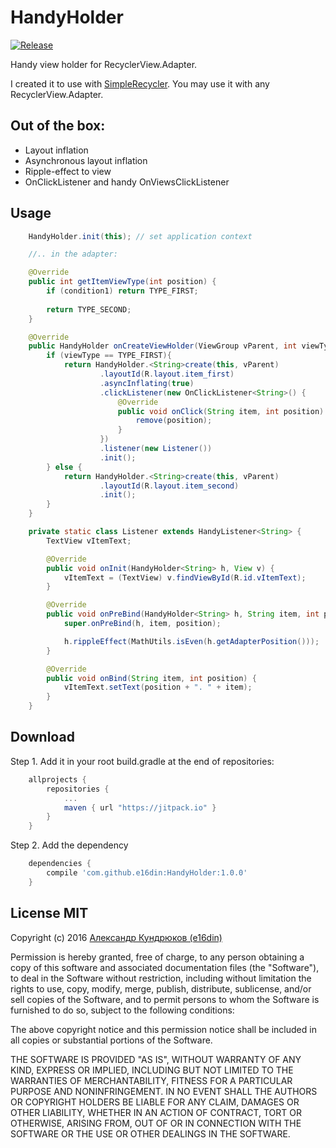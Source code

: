 # HandyHolder
[![Release](https://jitpack.io/v/e16din/HandyHolder.svg)](https://jitpack.io/#e16din/HandyHolder)

Handy view holder for RecyclerView.Adapter.

I created it to use with [SimpleRecycler](https://github.com/e16din/SimpleRecycler). 
You may use it with any RecyclerView.Adapter.

## Out of the box:
* Layout inflation
* Asynchronous layout inflation
* Ripple-effect to view
* OnClickListener and handy OnViewsClickListener


## Usage
```java
	HandyHolder.init(this); // set application context

	//.. in the adapter:

    @Override
    public int getItemViewType(int position) {
        if (condition1) return TYPE_FIRST;
        
        return TYPE_SECOND;
    }

    @Override
    public HandyHolder onCreateViewHolder(ViewGroup vParent, int viewType) {
    	if (viewType == TYPE_FIRST){
        	return HandyHolder.<String>create(this, vParent)
                	.layoutId(R.layout.item_first)
                	.asyncInflating(true)
                	.clickListener(new OnClickListener<String>() {
                    	@Override
                    	public void onClick(String item, int position) {
                        	remove(position);
                    	}
                	})
                	.listener(new Listener())
                	.init();
        } else {
			return HandyHolder.<String>create(this, vParent)
                	.layoutId(R.layout.item_second)
                	.init();
        }
    }

    private static class Listener extends HandyListener<String> {
        TextView vItemText;

        @Override
        public void onInit(HandyHolder<String> h, View v) {
            vItemText = (TextView) v.findViewById(R.id.vItemText);
        }

        @Override
        public void onPreBind(HandyHolder<String> h, String item, int position) {
            super.onPreBind(h, item, position);

            h.rippleEffect(MathUtils.isEven(h.getAdapterPosition()));
        }

        @Override
        public void onBind(String item, int position) {
            vItemText.setText(position + ". " + item);
        }
    }
```

## Download
Step 1. Add it in your root build.gradle at the end of repositories:
```groovy
    allprojects {
        repositories {
            ...
            maven { url "https://jitpack.io" }
        }
    }
```
Step 2. Add the dependency
```groovy
    dependencies {
        compile 'com.github.e16din:HandyHolder:1.0.0'
    }
```

## License MIT
Copyright (c) 2016 [Александр Кундрюков (e16din)](http://goo.gl/pzjc8x)

Permission is hereby granted, free of charge, to any person obtaining a copy
of this software and associated documentation files (the "Software"), to deal
in the Software without restriction, including without limitation the rights
to use, copy, modify, merge, publish, distribute, sublicense, and/or sell
copies of the Software, and to permit persons to whom the Software is
furnished to do so, subject to the following conditions:

The above copyright notice and this permission notice shall be included in all
copies or substantial portions of the Software.

THE SOFTWARE IS PROVIDED "AS IS", WITHOUT WARRANTY OF ANY KIND, EXPRESS OR
IMPLIED, INCLUDING BUT NOT LIMITED TO THE WARRANTIES OF MERCHANTABILITY,
FITNESS FOR A PARTICULAR PURPOSE AND NONINFRINGEMENT. IN NO EVENT SHALL THE
AUTHORS OR COPYRIGHT HOLDERS BE LIABLE FOR ANY CLAIM, DAMAGES OR OTHER
LIABILITY, WHETHER IN AN ACTION OF CONTRACT, TORT OR OTHERWISE, ARISING FROM,
OUT OF OR IN CONNECTION WITH THE SOFTWARE OR THE USE OR OTHER DEALINGS IN THE
SOFTWARE.
